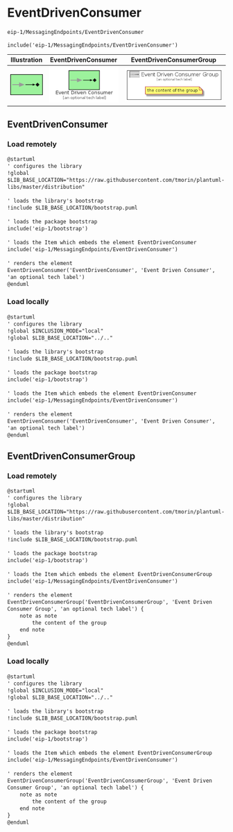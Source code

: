 # EventDrivenConsumer


```text
eip-1/MessagingEndpoints/EventDrivenConsumer
```

```text
include('eip-1/MessagingEndpoints/EventDrivenConsumer')
```



| Illustration | EventDrivenConsumer | EventDrivenConsumerGroup |
| :---: | :---: | :---: |
| ![illustration for Illustration](../../eip-1/MessagingEndpoints/EventDrivenConsumer.png) | ![illustration for EventDrivenConsumer](../../eip-1/MessagingEndpoints/EventDrivenConsumer.Local.png) | ![illustration for EventDrivenConsumerGroup](../../eip-1/MessagingEndpoints/EventDrivenConsumerGroup.Local.png) |




## EventDrivenConsumer

### Load remotely
```plantuml
@startuml
' configures the library
!global $LIB_BASE_LOCATION="https://raw.githubusercontent.com/tmorin/plantuml-libs/master/distribution"

' loads the library's bootstrap
!include $LIB_BASE_LOCATION/bootstrap.puml

' loads the package bootstrap
include('eip-1/bootstrap')

' loads the Item which embeds the element EventDrivenConsumer
include('eip-1/MessagingEndpoints/EventDrivenConsumer')

' renders the element
EventDrivenConsumer('EventDrivenConsumer', 'Event Driven Consumer', 'an optional tech label')
@enduml
```

### Load locally
```plantuml
@startuml
' configures the library
!global $INCLUSION_MODE="local"
!global $LIB_BASE_LOCATION="../.."

' loads the library's bootstrap
!include $LIB_BASE_LOCATION/bootstrap.puml

' loads the package bootstrap
include('eip-1/bootstrap')

' loads the Item which embeds the element EventDrivenConsumer
include('eip-1/MessagingEndpoints/EventDrivenConsumer')

' renders the element
EventDrivenConsumer('EventDrivenConsumer', 'Event Driven Consumer', 'an optional tech label')
@enduml
```

## EventDrivenConsumerGroup

### Load remotely
```plantuml
@startuml
' configures the library
!global $LIB_BASE_LOCATION="https://raw.githubusercontent.com/tmorin/plantuml-libs/master/distribution"

' loads the library's bootstrap
!include $LIB_BASE_LOCATION/bootstrap.puml

' loads the package bootstrap
include('eip-1/bootstrap')

' loads the Item which embeds the element EventDrivenConsumerGroup
include('eip-1/MessagingEndpoints/EventDrivenConsumer')

' renders the element
EventDrivenConsumerGroup('EventDrivenConsumerGroup', 'Event Driven Consumer Group', 'an optional tech label') {
    note as note
        the content of the group
    end note
}
@enduml
```

### Load locally
```plantuml
@startuml
' configures the library
!global $INCLUSION_MODE="local"
!global $LIB_BASE_LOCATION="../.."

' loads the library's bootstrap
!include $LIB_BASE_LOCATION/bootstrap.puml

' loads the package bootstrap
include('eip-1/bootstrap')

' loads the Item which embeds the element EventDrivenConsumerGroup
include('eip-1/MessagingEndpoints/EventDrivenConsumer')

' renders the element
EventDrivenConsumerGroup('EventDrivenConsumerGroup', 'Event Driven Consumer Group', 'an optional tech label') {
    note as note
        the content of the group
    end note
}
@enduml
```

